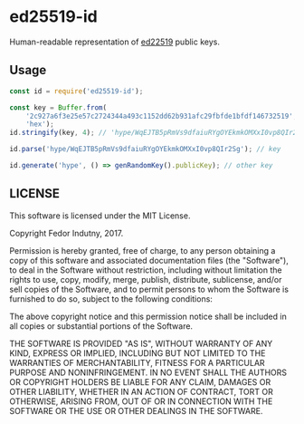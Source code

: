 # ed25519-id

Human-readable representation of [ed22519][0] public keys.

## Usage

```js
const id = require('ed25519-id');

const key = Buffer.from(
    '2c927a6f3e25e57c2724344a493c1152dd62b931afc29fbfde1bfdf146732519',
    'hex');
id.stringify(key, 4); // 'hype/WqEJTB5pRmVs9dfaiuRYgOYEkmkOMXxI0vp8QIr2Sg'

id.parse('hype/WqEJTB5pRmVs9dfaiuRYgOYEkmkOMXxI0vp8QIr2Sg'); // key

id.generate('hype', () => genRandomKey().publicKey); // other key
```

## LICENSE

This software is licensed under the MIT License.

Copyright Fedor Indutny, 2017.

Permission is hereby granted, free of charge, to any person obtaining a
copy of this software and associated documentation files (the
"Software"), to deal in the Software without restriction, including
without limitation the rights to use, copy, modify, merge, publish,
distribute, sublicense, and/or sell copies of the Software, and to permit
persons to whom the Software is furnished to do so, subject to the
following conditions:

The above copyright notice and this permission notice shall be included
in all copies or substantial portions of the Software.

THE SOFTWARE IS PROVIDED "AS IS", WITHOUT WARRANTY OF ANY KIND, EXPRESS
OR IMPLIED, INCLUDING BUT NOT LIMITED TO THE WARRANTIES OF
MERCHANTABILITY, FITNESS FOR A PARTICULAR PURPOSE AND NONINFRINGEMENT. IN
NO EVENT SHALL THE AUTHORS OR COPYRIGHT HOLDERS BE LIABLE FOR ANY CLAIM,
DAMAGES OR OTHER LIABILITY, WHETHER IN AN ACTION OF CONTRACT, TORT OR
OTHERWISE, ARISING FROM, OUT OF OR IN CONNECTION WITH THE SOFTWARE OR THE
USE OR OTHER DEALINGS IN THE SOFTWARE.

[0]: https://en.wikipedia.org/wiki/EdDSA#Ed25519
